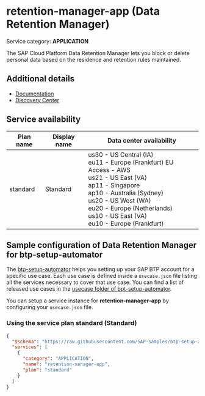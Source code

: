 # **retention-manager-app** (Data Retention Manager)

Service category: **APPLICATION**

The SAP Cloud Platform Data Retention Manager lets you block or delete personal data based on the residence and retention rules maintained.

## Additional details

- [Documentation](https://help.sap.com/viewer/p/DATA_RETENTION_MANAGER)
- [Discovery Center](https://discovery-center.cloud.sap/serviceCatalog/sap-data-retention-manager)

## Service availability

| Plan name | Display name | Data center availability  |
|------|----------------|---------------------------|
|  standard  |  Standard  | us30 - US Central (IA)<br> eu11 - Europe (Frankfurt) EU Access - AWS<br> us21 - US East (VA)<br> ap11 - Singapore<br> ap10 - Australia (Sydney)<br> us20 - US West (WA)<br> eu20 - Europe (Netherlands)<br> us10 - US East (VA)<br> eu10 - Europe (Frankfurt)  |

## Sample configuration of **Data Retention Manager** for btp-setup-automator

The [btp-setup-automator](https://github.com/SAP-samples/btp-setup-automator) helps you setting up your SAP BTP account for a specific use case. Each use case is defined inside a `usecase.json` file listing all the services necessary to cover that use case. You can find a list of released use cases in the [usecase folder of bpt-setup-automator](https://github.com/SAP-samples/btp-setup-automator/tree/main/usecases).

You can setup a service instance for **retention-manager-app** by configuring your `usecase.json` file.

### Using the service plan **standard** (Standard)

```json
{
  "$schema": "https://raw.githubusercontent.com/SAP-samples/btp-setup-automator/main/libs/btpsa-usecase.json",
  "services": [
    {
      "category": "APPLICATION",
      "name": "retention-manager-app",
      "plan": "standard"
    }
  ]
}
```
